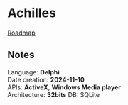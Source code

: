 # Achilles

[Roadmap](./roadmap.md)

## Notes
Language: **Delphi**  
Date creation: **2024-11-10**  
APIs: **ActiveX**, **Windows Media player**  
Architecture: **32bits**
DB: SQLite